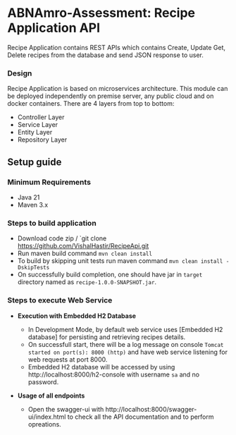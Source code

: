 # ABNAmro-Assessment: Recipe Application API

Recipe Application contains REST APIs which contains Create, Update Get, Delete recipes from the database and send JSON response to user.

### Design
Recipe Application is based on microservices architecture. This module can be deployed independently on premise server, any public cloud and on docker containers. There are 4 layers from top to bottom:
- Controller Layer
- Service Layer
- Entity Layer
- Repository Layer

## Setup guide

### Minimum Requirements

- Java 21
- Maven 3.x

### Steps to build application
* Download code zip / `git clone https://github.com/VishalHastir/RecipeApi.git
* Run maven build command `mvn clean install`
* To build by skipping unit tests run maven command `mvn clean install -DskipTests`
* On successfully build completion, one should have jar in `target` directory named as `recipe-1.0.0-SNAPSHOT.jar`.

### Steps to execute Web Service
* **Execution with Embedded H2 Database**
  - In Development Mode, by default web service uses [Embedded H2 database] for persisting and retrieving recipes details.
  - On successfull start, there will be a log message on console `Tomcat started on port(s): 8000 (http)` and have web service listening for web requests at port 8000.
  - Embedded H2 database will be accessed by using http://localhost:8000/h2-console with username `sa` and no password.
  
* **Usage of all endpoints**
  - Open the swagger-ui with http://localhost:8000/swagger-ui/index.html to check all the API documentation and to perform opreations.


